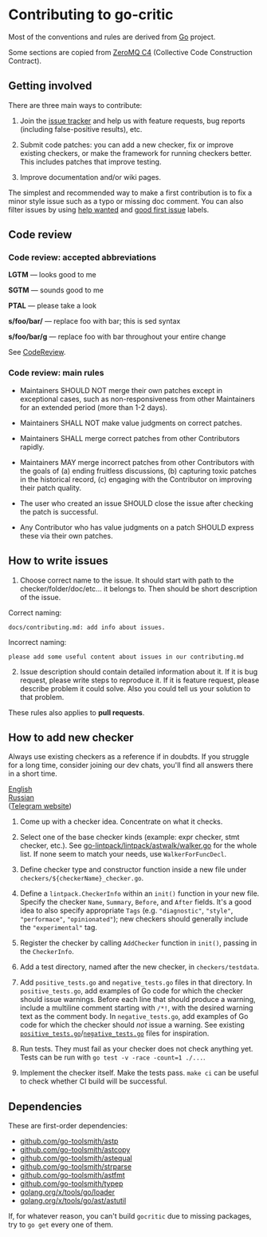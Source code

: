 # Contributing to go-critic

Most of the conventions and rules are derived from [Go](https://github.com/golang/go) project.

Some sections are copied from [ZeroMQ C4](https://rfc.zeromq.org/spec:42/C4/) (Collective Code Construction Contract).

## Getting involved

There are three main ways to contribute:

1. Join the [issue tracker](https://github.com/go-critic/go-critic/issues) and help us with
   feature requests, bug reports (including false-positive results), etc.

2. Submit code patches: you can add a new checker, fix or improve existing checkers,
   or make the framework for running checkers better. This includes patches that improve testing.

3. Improve documentation and/or wiki pages.

The simplest and recommended way to make a first contribution is to fix a minor style issue such as
a typo or missing doc comment. You can also filter issues by using
[help wanted](https://github.com/go-critic/go-critic/issues?q=is%3Aissue+is%3Aopen+label%3A%22help+wanted%22) and
[good first issue](https://github.com/go-critic/go-critic/issues?q=is%3Aissue+is%3Aopen+label%3A%22good+first+issue%22) labels.

## Code review

### Code review: accepted abbreviations

**LGTM** — looks good to me

**SGTM** — sounds good to me

**PTAL** — please take a look

**s/foo/bar/** — replace foo with bar; this is sed syntax

**s/foo/bar/g** — replace foo with bar throughout your entire change

See [CodeReview](https://github.com/golang/go/wiki/CodeReview).

### Code review: main rules

- Maintainers SHOULD NOT merge their own patches except in exceptional cases, such as non-responsiveness from other Maintainers for an extended period (more than 1-2 days).

- Maintainers SHALL NOT make value judgments on correct patches.

- Maintainers SHALL merge correct patches from other Contributors rapidly.

- Maintainers MAY merge incorrect patches from other Contributors with the goals of (a) ending fruitless discussions, (b) capturing toxic patches in the historical record, (c) engaging with the Contributor on improving their patch quality.

- The user who created an issue SHOULD close the issue after checking the patch is successful.

- Any Contributor who has value judgments on a patch SHOULD express these via their own patches.

## How to write issues
1. Choose correct name to the issue. It should start with path to the checker/folder/doc/etc... it belongs to. Then should be short description of the issue.

Correct naming: 
```
docs/contributing.md: add info about issues.
```

Incorrect naming: 
```
please add some useful content about issues in our contributing.md
```

2. Issue description should contain detailed information about it. If it is bug request, please write steps to reproduce it.
If it is feature request, please describe problem it could solve. Also you could tell us your solution to that problem.

These rules also applies to **pull requests**.

## How to add new checker

Always use existing checkers as a reference if in doubdts.
If you struggle for a long time, consider joining our dev chats,
you'll find all answers there in a short time.

[English](https://t.me/joinchat/DWka6g9VbCADtJI5J5w8nQ)  
[Russian](https://t.me/joinchat/DWka6kba5sa_EwTgmd3Vng)  
([Telegram website](https://telegram.org/))

1. Come up with a checker idea. Concentrate on what it checks.

2. Select one of the base checker kinds (example: expr checker, stmt checker, etc.).
   See [go-lintpack/lintpack/astwalk/walker.go](https://github.com/go-lintpack/lintpack/blob/master/astwalk/walker.go) for the whole list.
   If none seem to match your needs, use `WalkerForFuncDecl`.

3. Define checker type and constructor function inside a new file under `checkers/${checkerName}_checker.go`.

4. Define a `lintpack.CheckerInfo` within an `init()` function in your new file. Specify the checker `Name`, `Summary`, `Before`, and `After` fields. It's a good idea to also specify appropriate `Tags` (e.g. `"diagnostic"`, `"style"`, `"performace"`, `"opinionated"`); new checkers should generally include the `"experimental"` tag.

5. Register the checker by calling `AddChecker` function in `init()`, passing in the `CheckerInfo`.

6. Add a test directory, named after the new checker, in `checkers/testdata`.

7. Add `positive_tests.go` and `negative_tests.go` files in that directory. In `positive_tests.go`, add examples of Go code for which the checker should issue warnings. Before each line that should produce a warning, include a multiline comment starting with `/*!`, with the desired warning text as the comment body. In `negative_tests.go`, add examples of Go code for which the checker should _not_ issue a warning. See existing [`positive_tests.go`](/checkers/testdata/ifElseChain/positive_tests.go)/[`negative_tests.go`](/checkers/testdata/ifElseChain/negative_tests.go) files for inspiration.

8. Run tests. They must fail as your checker does not check anything yet.
   Tests can be run with `go test -v -race -count=1 ./...`.

9. Implement the checker itself. Make the tests pass.
   `make ci` can be useful to check whether CI build will be successful.

## Dependencies

These are first-order dependencies:

* [github.com/go-toolsmith/astp](https://github.com/go-toolsmith/astp)
* [github.com/go-toolsmith/astcopy](https://github.com/go-toolsmith/astcopy)
* [github.com/go-toolsmith/astequal](https://github.com/go-toolsmith/astequal)
* [github.com/go-toolsmith/strparse](https://github.com/go-toolsmith/strparse)
* [github.com/go-toolsmith/astfmt](https://github.com/go-toolsmith/astfmt)
* [github.com/go-toolsmith/typep](https://github.com/go-toolsmith/typep)
* [golang.org/x/tools/go/loader](https://godoc.org/golang.org/x/tools/go/loader)
* [golang.org/x/tools/go/ast/astutil](https://godoc.org/golang.org/x/tools/go/ast/astutil)

If, for whatever reason, you can't build `gocritic` due to missing packages, try to `go get` every one of them.

